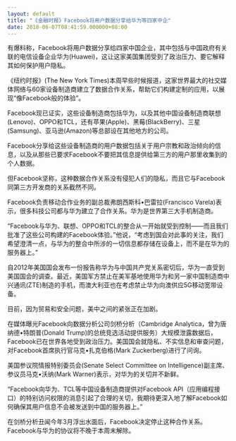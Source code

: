 ```yaml
---
layout: default
title: "《金融时报》Facebook将用户数据分享给华为等四家中企"
date: 2018-06-07T08:41:59.000000+08:00
---
```


有爆料称，Facebook将用户数据分享给四家中国企业，其中包括与中国政府有关联的电信设备企业华为(Huawei)，这让这家美国集团受到了政治压力、要它解释其如何保护用户隐私。

《纽约时报》(The New York Times)本周早些时候报道，这家世界最大的社交媒体网络与60家设备制造商建立了数据合作关系，帮助它们构建定制的应用，以展现“像Facebook般的体验”。

Facebook现已证实，这些设备制造商包括华为，以及其他中国设备制造商联想(Lenovo)、OPPO和TCL，还有苹果(Apple)、黑莓(BlackBerry)、三星(Samsung)、亚马逊(Amazon)等总部设在其他地方的公司。

Facebook分享给这些设备制造商的用户数据包括关于用户宗教和政治倾向的信息，以及从那些已要求Facebook不要把其信息提供给第三方的用户那里收集到的个人数据。

但Facebook坚称，这种数据合作关系没有侵犯人们的隐私，而且它与Facebook同第三方开发商的关系截然不同。

Facebook负责移动合作业务的副总裁弗朗西斯科•巴雷拉(Francisco Varela)表示，很多科技公司都与华为建立了合作关系。华为是世界第三大手机制造商。

“Facebook与华为、联想、OPPO和TCL的整合从一开始就受到控制——而且我们批准了这些公司构建的Facebook体验。”他说，“考虑到国会对此事的关注，我们希望澄清一点，与华为的整合中所涉的一切信息都存储在设备上，而不是在华为的服务器上。”

自2012年美国国会发布一份报告称华为与中国共产党关系密切后，华为一直受到美国国会的调查。最近，美国军方禁止在美军基地使用华为和另一家中国制造商中兴通讯(ZTE)制造的手机，而澳大利亚也在考虑禁止华为向澳供应5G移动宽带设备。

目前，因为贸易和安全问题，美中之间的紧张正在加剧。

在媒体曝光Facebook向数据分析公司剑桥分析（Cambridge Analytica，曾为唐纳德•特朗普(Donald Trump)的总统竞选活动提供服务）大规模泄露数据后，Facebook已在世界各地受到政治压力。美国国会就隐私、不实信息和审查问题，对Facebook首席执行官马克•扎克伯格(Mark Zuckerberg)进行了问询。

美国参议院情报特别委员会(Senate Select Committee on Intelligence)副主席、参议员马克•沃纳(Mark Warner)表示，对华为的关切并不新鲜。

“Facebook向华为、TCL等中国设备制造商提供对Facebook API（应用编程接口）的特别访问权限的消息引起了合理的关切，我期待更深入地了解Facebook如何确保其用户信息不会被发送到中国的服务器上。”

在剑桥分析丑闻今年3月浮出水面后，Facebook决定停止这种合作关系。Facebook与华为的协议将不晚于本周末解除。

